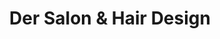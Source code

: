 ---
title: "Der Salon & Hair Design"
url: /westoverledingen/der-salon-und-hair-design/
shop: Friseur
---